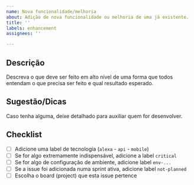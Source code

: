 ```yaml
---
name: Nova funcionalidade/melhoria
about: Adição de nova funcionalidade ou melhoria de uma já existente.
title: ''
labels: enhancement
assignees: ''

---
```


## Descrição

Descreva o que deve ser feito em alto nível de uma forma que todos entendam o que precisa ser feito e qual resultado esperado.

## Sugestão/Dicas

Caso tenha alguma, deixe detalhado para auxiliar quem for desenvolver.

## Checklist

- [ ] Adicione uma label de tecnologia (`alexa` - `api` - `mobile`)
- [ ] Se for algo extremamente indispensável, adicione a label `critical`
- [ ] Se for algo de configuração de ambiente, adicione label `env-...`
- [ ] Se a issue foi adicionada numa sprint ativa, adicione label `not-planned`
- [ ] Escolha o board (project) que esta issue pertence
